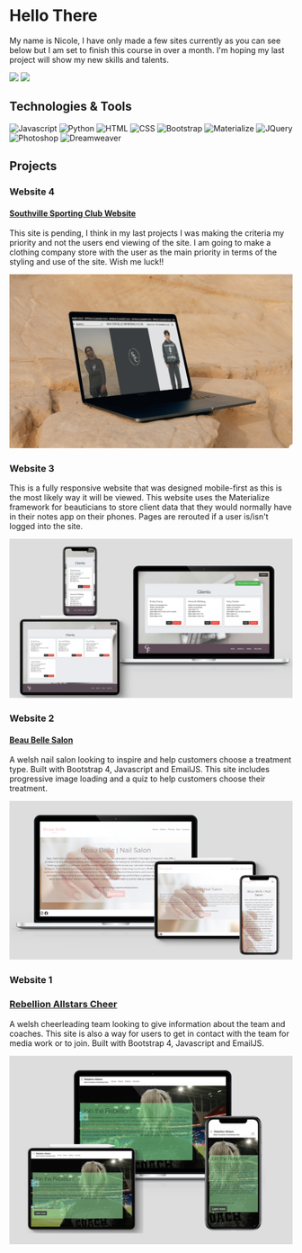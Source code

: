 # Hello There

My name is Nicole, I have only made a few sites currently as you can see below but I am set to finish this course in over a month. I'm hoping my last project will show my new skills and talents. 

[![](https://img.shields.io/badge/-NicoleCadman-%231DA1F2??style=for-the-badge&logo=linkedin&logoColor=white)](https://www.linkedin.com/in/nicoleccadman/)
[![](https://img.shields.io/badge/-@nccadman19-%23181717?style=flat-square&logo=github)](https://github.com/nccadman19)

## Technologies & Tools 

![Javascript](https://img.shields.io/badge/JavaScript-323330?style=for-the-badge&logo=javascript&logoColor=F7DF1E)
![Python](https://img.shields.io/badge/Python-3776AB?style=for-the-badge&logo=python&logoColor=white)
![HTML](https://img.shields.io/badge/HTML5-E34F26?style=for-the-badge&logo=html5&logoColor=white)
![CSS](https://img.shields.io/badge/CSS3-1572B6?style=for-the-badge&logo=css3&logoColor=white)
![Bootstrap](https://img.shields.io/badge/Bootstrap-563D7C?style=for-the-badge&logo=bootstrap&logoColor=white)
![Materialize](https://img.shields.io/badge/Materialize-orange?style=for-the-badge)
![JQuery](https://img.shields.io/badge/jQuery-0769AD?style=for-the-badge&logo=jquery&logoColor=white)
![Photoshop](https://img.shields.io/badge/Adobe%20Photoshop-31A8FF?style=for-the-badge&logo=Adobe%20Photoshop&logoColor=black)
![Dreamweaver](https://img.shields.io/badge/Adobe%20Dreamweaver-072401?style=for-the-badge&logo=Adobe%20Dreamweaver&logoColor=34F400)

## Projects

### Website 4
#### [Southville Sporting Club Website](https://southville-sporting-club-ed7d11c9dd6e.herokuapp.com)

This site is pending, I think in my last projects I was making the criteria my priority and not the users end viewing of the site. I am going to make a clothing company store with the user as the main priority in terms of the styling and use of the site. Wish me luck!!

![Southville Sporting Club](/initial-mockup.png)

### Website 3

This is a fully responsive website that was designed mobile-first as this is the most likely way it will be viewed. This website uses the Materialize framework for beauticians to store client data that they would normally have in their notes app on their phones. Pages are rerouted if a user is/isn't logged into the site. 

![Portfolio 3](/mockup-clients.png)

### Website 2
#### [Beau Belle Salon](https://nccadman19.github.io/beau-belle/)

A welsh nail salon looking to inspire and help customers choose a treatment type. Built with Bootstrap 4, Javascript and EmailJS. This site includes progressive image loading and a quiz to help customers choose their treatment. 

![Portfolio 2](/mockup-index.png)

### Website 1
### [Rebellion Allstars Cheer](https://nccadman19.github.io/rebellionallstarscheer/)

A welsh cheerleading team looking to give information about the team and coaches. This site is also a way for users to get in contact with the team for media work or to join. Built with Bootstrap 4, Javascript and EmailJS.

![Portfolio 1](/mockup-index-rebellion.jpeg)
